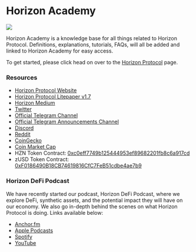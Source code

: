 # Horizon Academy

![](<.gitbook/assets/photo\_2022-02-20 22.48.53.jpeg>)

Horizon Academy is a knowledge base for all things related to Horizon Protocol. Definitions, explanations, tutorials, FAQs, will all be added and linked to Horizon Academy for easy access.

To get started, please click head on over to the [Horizon Protocol](horizon-protocol/introduction/) page.

### Resources

* [Horizon Protocol Website](https://horizonprotocol.com/)
* [Horizon Protocol Litepaper v1.7](https://static.horizonprotocol.com/Horizon-Litepaper-v1.7.pdf)
* [Horizon Medium](https://horizonprotocol.medium.com/)
* [Twitter](https://twitter.com/HorizonProtocol)
* [Official Telegram Channel](https://t.me/HorizonProtocol)
* [Official Telegram Announcements Channel](https://t.me/HorizonAnnouncements)
* [Discord](https://discord.gg/SaDKvkbQF2)
* [Reddit](https://www.reddit.com/r/HorizonProtocol/)
* [CoinGecko](https://www.coingecko.com/en/coins/horizon-protocol)
* [Coin Market Cap](https://coinmarketcap.com/currencies/horizon-protocol/)
* HZN Token Contract: [0xc0eff7749b125444953ef89682201fb8c6a917cd](https://bscscan.com/token/0xc0eff7749b125444953ef89682201fb8c6a917cd)
* zUSD Token Contract: [0xF0186490B18CB74619816CfC7FeB51cdbe4ae7b9](https://bscscan.com/token/0xF0186490B18CB74619816CfC7FeB51cdbe4ae7b9)

### Horizon DeFi Podcast

We have recently started our podcast, Horizon DeFi Podcast, where we explore DeFi, synthetic assets, and the potential impact they will have on our economy. We also go in-depth behind the scenes on what Horizon Protocol is doing. Links available below:

* [Anchor.fm](https://anchor.fm/horizonprotocol)
* [Apple Podcasts](https://podcasts.apple.com/us/podcast/defi-horizon-podcast/id1641743282)
* [Spotify](https://open.spotify.com/show/1x4ipif0fqSWu18kkVmCp4)
* [YouTube](https://youtu.be/-CysJsF2Xwg)
